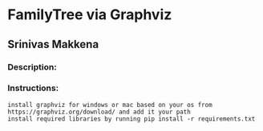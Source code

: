 # FamilyTree via Graphviz
## Srinivas Makkena

### Description: 

### Instructions:
    install graphviz for windows or mac based on your os from https://graphviz.org/download/ and add it your path
    install required libraries by running pip install -r requirements.txt

